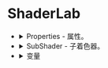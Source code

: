 ﻿# ShaderLab

+ 
    <details><summary>Properties - 属性。</summary>

    _MainTex ("MainTex", 2D) = "white" {}

    |属性类型|默认值的语法|例子|
    |----|----|----|
    |Int|number|_MyInt ("MyInt", Int) = 2|
    |Float|number|_MyFloat ("MyFloat", Float) = 1.5|
    |Range|number|_MyRange ("MyRange", Range(0, 1)) = 0.5|
    |Color| (number, number, number, number)|_MyColor ("MyColor", Color) = (1, 0, 0, 1)|
    |Vector| (number, number, number, number)|_MyVector ("MyVector", Vector) = (0, 1, 0, 1)|
    |2D|Texture|_My2D ("My2D", 2D) = "white" {}|
    |Cube|Cubemap|_MyCube ("MyCube", Cube) = "white" {}|
    |3D|Volume|_My3D ("My3D", 3D) = "white" {}|
    </details>
+ 
    <details><summary>SubShader - 子着色器。</summary>



    + 
        <details><summary>Tags - 着色器的标签。写在SubShader里则影响所有Pass</summary>

        + 
            <details><summary>Queue - 这个着色器的渲染队列。</summary>

            |名称|值|说明|
            |----|----|----|
            |Background|1000|天空盒着色器。|
            |Geometry|2000|(默认) 它用于大多数的对象，不透明的几何体使用这个队列。|
            |AlphaTest|2450|用于Alpha测试的着色器,用于需要透明度测试的着色器。|
            |GeometryLast|2500|用于最后渲染的几何体。|
            |Transparent|3000|用于半透明着色器（透明着色器、粒子着色器、字体着色器、地形额外通道的着色器）。|
            |Overlay|4000|光晕着色器、闪光着色器。|
            </details>

        + 
            <details><summary>RenderType - 这个着色器的渲染类型。</summary>

            |名称|说明|
            |----|----|
            |Opaque|用于大多数着色器（法线着色器、自发光着色器、反射着色器以及地形的着色器）。|
            |Transparent|用于半透明着色器（透明着色器、粒子着色器、字体着色器、地形额外通道的着色器）。|
            |TransparentCutout|用于蒙皮透明着色器（Transparent Cutout，两个通道的植被着色器）。|
            |Background|用于天空盒着色器。|
            |Overlay|用于光晕着色器、闪光着色器。|
            |TreeOpaque|用于树木着色器。|
            |TreeTransparentCutout|用于树木透明着色器。|
            |TreeBillboard|用于树木广告牌着色器。|
            |Grass|用于草着色器。|
            |GrassBillboard|用于草广告牌着色器。|
            </details>

        + 
            <details><summary>PreviewType - 预览类型。</summary>

            |名称|说明|
            |----|----|
            |Plane|平面。|
            |Skybox|天空盒。|
            |Sphere|球体。|
            </details>

        + 
            <details><summary>LightMode - 光照模式。</summary>

            |名称|说明|
            |----|----|
            |Always|（默认）总是渲染。|
            |ForwardBase|在前向渲染中使用；应用环境光、主方向光、顶点/SH 光源和光照贴图|
            |ForwardAdd|在前向渲染中使用；应用附加的每像素光源（每个光源有一个通道）|
            |Deferred|在延迟渲染中使用；渲染 G 缓冲区|
            |ShadowCaster|将对象深度渲染到阴影贴图或深度纹理中|
            |MotionVectors|用于计算每个对象的运动矢量|
            |Vertex|用于旧版顶点光照渲染（当对象不进行光照贴图时）；应用所有顶点光源|
            |VertexLMRGBM|用于旧版顶点光照渲染（当对象不进行光照贴图时），以及光照贴图为 RGBM 编码的平台（PC 和游戏主机）|
            |VertexLM|用于旧版顶点光照渲染（当对象不进行光照贴图时），以及光照贴图为双 LDR 编码的平台上（移动平台）|
            |Meta|用于渲染预览图标。此通道不用于常规渲染，仅用于光照贴图烘焙或光照实时全局照明|
            </details>

        + ForceNoShadowCasting - True强制不投射阴影,在 HDRP 中，这不会阻止几何体投射接收阴影。
        + DisableBatching  - 禁用批处理。动态批处理会将所有几何体都变换为世界空间，这意味着着色器程序无法再访问对象空间。 因此，依赖于对象空间的着色器程序不会正确渲染。为避免此问题，请使用此子着色器标签阻止 Unity 应用动态批处理。
        + IgnoreProjector - 是否忽略投影器。True不接受投影,不会被 Projector 影响。
        + CanUseSpriteAtlas - 是否可以使用精灵图集。False 不可以使用 SpriteAtlas ,如果该 shader 是为精灵写的，并且当他们被包装为图集的时候，该 shader 将不会起作用。

        + DisableNoSubshadersMessage - 禁用无子着色器消息。

        </details>
    
    + LOD - 着色器的LOD（细节层次）。0 是最高细节，200 是最低细节。SubShader必须是降序设置这个值

    + 
        <details><summary>命令</summary>

        + 
            <details><summary>Cull Front - 剔除模式。</summary>
        
            |名称|说明|
            |----|----|
            |Off|不剔除。|
            |Front|正面剔除。|
            |Back|背面剔除。|
            </details>

        + 
            <details><summary> ZTest Always - 深度测试模式。</summary>
            
            |名称|说明|
            |----|----|
            |Always|总是通过深度测试。|
            |Never|从不通过深度测试。|
            |Less|小于深度测试。|
            |Equal|等于深度测试。|
            |LessEqual|小于等于深度测试。|
            |Greater|大于深度测试。|
            |NotEqual|不等于深度测试。|
            |GreaterEqual|大于等于深度测试。|
            |Off|关闭深度测试。|
            </details>

        + 
            <details><summary> Blend SrcAlpha OneMinusSrcAlpha - 混合模式。</summary>
            
            混合公式是：混合颜色 = (源颜色 * 源Alpha) + (目标颜色 * (1 - 源Alpha))

            | 名称 | 说明 | 
            | ---- | ---- | 
            | Off|（默认）关闭混合。|
            | Zero | 零。所有颜色分量都为0。 | 
            | One | 一。所有颜色分量都为1。 | 
            | DstColor | 目标颜色。使用当前帧缓冲区中的颜色值。 | 
            | SrcColor | 源颜色。使用当前绘制的片段颜色值。 | 
            | OneMinusDstColor | 1-目标颜色。使用1减去当前帧缓冲区中的颜色值。 | 
            | OneMinusSrcColor | 1-源颜色。使用1减去当前绘制的片段颜色值。 |
            | OneMinusDstAlpha | 1-目标Alpha。使用1减去当前帧缓冲区中的Alpha值。 | 
            | OneMinusSrcAlpha | 1-源Alpha。使用1减去当前绘制的片段Alpha值。 |
            | DstAlpha | 目标Alpha。使用当前帧缓冲区中的Alpha值。 | 
            | SrcAlpha | 源Alpha。使用当前绘制的片段Alpha值。 | 
           
            </details>

        + 
            <details><summary> ColorMask  RGB - 颜色掩码</summary>
        
            | 名称 | 说明 |
            | ---- | ---- |
            | R | 红色通道。 |
            | G | 绿色通道。 |
            | B | 蓝色通道。 |
            | A | Alpha通道。 |
            | 0 | 关闭通道。 |
            | RGBA |开启所有通道。|

            </details>

        + 
            <details><summary> Fog - 雾效。 </summary>

            语法：
            Fog 
            {
                Mode Linear
                Color (0.5, 0.5, 0.5, 1.0)
                Start 10.0
                End 100.0
            }

            | 名称 | 说明 |
            | ---- | ---- |
            | Mode | 雾效模式。Off关闭。Linear 线性雾效。Exp 指数雾效。Exp2 指数平方雾效。 |
            | Color | 雾效颜色。 |
            | Start | 雾效开始距离。 |
            | End | 雾效结束距离。 |

            </details>

        + ZWrite  On\Off - 是否写入深度缓冲区。通常用于透明物体，以避免深度缓冲区的更新，从而防止透明物体遮挡后面的物体。
        + Lighting  On\Off - 是否开启光照模式。对于不需要光照效果的Shader（如Unlit Shader），可以关闭光照计算以提高性能。
        + Name  "名称" - 子着色器的名称。可以帮助开发者识别和区分不同的子着色器。
        + Dependency "名称" "shader路径" - 依赖项。标签用于指定当前着色器依赖的其他资源或着色器。
        + Fallback "Diffuse名称" -备用着色器。
        + Stencil - 模板缓冲区。Ref Comp Pass Fail ZFail。Ref是模板缓冲区的参考值，Comp是模板缓冲区的比较函数，Pass是模板缓冲区的通过操作，Fail是模板缓冲区的失败操作，ZFail是模板缓冲区的深度失败操作。


        </details>

    + 
        <details><summary>Pass - 渲染通道</summary>
       
        + Pass - 一个渲染通道。
        + UsePass "PassName" - 使用一个已经定义的Pass。
        + GrabPass - 用于在渲染管线中捕获屏幕内容。通常用于后处理效果。
        </details>

    + 
        <details><summary>代码块关键字</summary>

        + CGPROGRAM 和 ENDCG 之间的代码块是用 Cg 或 HLSL 编写的着色器代码。
        + HLSLPROGRAM 和 ENDHLSL 之间的代码块是用 HLSL 编写的着色器代码。
        + GLSLPROGRAM 和 ENDGLSL 之间的代码块是用 GLSL 编写的着色器代码。
        </details>

    + 
        <details><summary>pragma - 编译器指令</summary>

        + #pragma vertex vert - 指定顶点着色器。
        + #pragma fragment frag - 指定片段着色器。
        + #pragma surface - 表面着色器。用于指定表面着色器。

        </details>

    + 
        <details><summary>语义变量</summary>
        
        + 在 ShaderLab 中，VS 是指顶点着色器（Vertex Shader）。

        |语义 | 说明 |
        |----|----|
        |POSITION | 顶点位置。常用于接收模型的顶点位置数据。 |
        |NORMAL | 顶点法线。 |
        |COLOR | 顶点颜色。 |
        |TEXCOORD0~7 | 纹理坐标。 |
        |BINORMAL | 顶点的副法线。 |
        |TANGENT | 顶点的切线。 |
        |SV_Position| 表示顶点的屏幕空间位置，通常用于顶点着色器的输出。 |
        |SV_Target| 表示像素着色器的输出颜色。 |
        |SV_VertexID| 表示当前顶点的索引。 |
        |SV_InstanceID| 表示当前实例的索引。 |
        |SV_PrimitiveID| 表示当前图元的索引。 |
        |SV_Depth| 表示像素的深度值。 |
        |SV_Coverage| 表示多重采样抗锯齿（MSAA）覆盖掩码。 |
        |SV_ClipDistance| 表示裁剪距离。 |
        |SV_CullDistance| 表示剔除距离。 |
        |SV_RenderTargetArrayIndex| 表示渲染目标数组的索引。 |
        |SV_ViewportArrayIndex| 表示视口数组的索引。 |
        |SV_SampleIndex| 表示当前采样的索引。 |
        |SV_IsFrontFace| 表示当前像素是否位于正面。 |
        |SV_GroupID| 表示当前计算着色器工作组的索引。 |
        |SV_DispatchThreadID| 表示当前计算着色器线程的全局索引。 |
        |SV_GroupIndex| 表示当前计算着色器线程在其工作组中的索引。 |
        |SV_GroupThreadID| 表示当前计算着色器线程在其工作组中的索引。 |

        </details>


    </details>

+ 
    <details><summary> 变量 </summary>

    |名称|类型|值|
    |----|----|----|
    |_WorldSpaceCameraPos|float3|世界空间中的相机位置。|
    |_ProjectionParams|float4|投影参数。|
    |_ScreenParams|float4|屏幕参数。|
    |_ZBufferParams|float4|Z缓冲区参数。|
    |unity_OrthoParams|float4|正交参数。|
    |unity_CameraProjection|float4x4|相机投影矩阵。|
    |unity_CameraInvProjection|float4x4|相机投影矩阵的逆。|
    |unity_CameraProjectionParams[6]|float4|相机投影参数。|
    |UNITY_MATRIX_MVP|float4x4|模型视图投影矩阵。|
    |UNITY_MATRIX_MV|float4x4|模型视图矩阵。|
    |UNITY_MATRIX_V|float4x4|视图矩阵。|
    |UNITY_MATRIX_P|float4x4|投影矩阵。|
    |UNITY_MATRIX_VP|float4x4|视图投影矩阵。|
    |UNITY_MATRIX_T_MV|float4x4|模型视图矩阵的转置。|
    |UNITY_MATRIX_IT_MV|float4x4|模型视图矩阵的逆转置。|
    |unity_ObjectToWorld|float4x4|对象到世界矩阵。|
    |unity_WorldToObject|float4x4|世界到对象矩阵。|
    |_Time|float4|当前时间。x:时间/20，y:时间，z:时间x2，w:时间x3。|
    |_SinTime|float4|当前时间的正弦值。x:sin(时间)，y:sin(时间/20)，z:sin(时间/200)，w:sin(时间x2)。|
    |_CosTime|float4|当前时间的余弦值。x:cos(时间)，y:cos(时间/20)，z:cos(时间/200)，w:cos(时间x2)。|
    |_DeltaTime|float4|上一帧的时间间隔。x:帧间隔时间，y:帧间隔时间/20，z:帧间隔时间/200，w:帧间隔时间x2。|
    </details>



    




